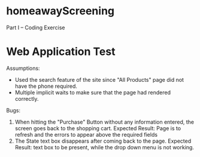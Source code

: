 # homeawayScreening
Part I – Coding Exercise

# Web Application Test
Assumptions:
* Used the search feature of the site since "All Products" page did not have the phone required.
* Multiple implicit waits to make sure that the page had rendered correctly.

Bugs:
1. When hitting the "Purchase" Button without any information entered, the screen goes back to the shopping cart.
    Expected Result: Page is to refresh and the errors to appear above the required fields
2. The State text box disappears after coming back to the page.
    Expected Result: text box to be present, while the drop down menu is not working.